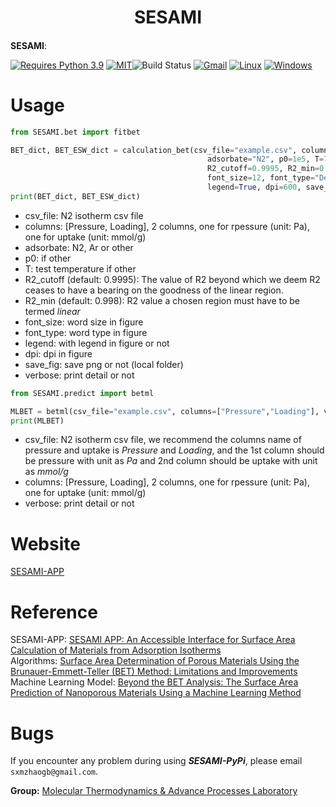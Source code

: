 <h1 align="center">SESAMI</h1>

<h4 align="center">

</h4>              

**SESAMI**: 

[![Requires Python 3.9](https://img.shields.io/badge/Python-3.9-blue.svg?logo=python&logoColor=white)](https://python.org/downloads) [![MIT](https://img.shields.io/badge/License-MIT-blue.svg)](https://github.com/mtap-research/PACMAN-charge/LICENSE)![Build Status](https://img.shields.io/badge/build-passing-brightgreen) [![Gmail](https://img.shields.io/badge/Gmail-D14836?style=for-the-badge&logo=gmail&logoColor=white)](mailto:sxmzhaogb@gmail.com) [![Linux](https://img.shields.io/badge/Linux-FCC624?style=for-the-badge&logo=linux&logoColor=black)]() [![Windows](https://img.shields.io/badge/Windows-0078D6?style=for-the-badge&logo=windows&logoColor=white)]()          


# Usage

```python      
from SESAMI.bet import fitbet

BET_dict, BET_ESW_dict = calculation_bet(csv_file="example.csv", columns=["Pressure","Loading"],
                                            adsorbate="N2", p0=1e5, T=77,
                                            R2_cutoff=0.9995, R2_min=0.998,
                                            font_size=12, font_type="DejaVu Sans",
                                            legend=True, dpi=600, save_fig=True, verbose=False)
print(BET_dict, BET_ESW_dict)
```

*   csv_file: N2 isotherm csv file
*   columns: [Pressure, Loading], 2 columns, one for rpessure (unit: Pa), one for uptake (unit: mmol/g)
*   adsorbate: N2, Ar or other
*   p0: if other
*   T:  test temperature if other
*   R2_cutoff (default: 0.9995): The value of R2 beyond which we deem R2 ceases to have a bearing on the goodness of the linear region.                                                                            
*   R2_min (default: 0.998): R2 value a chosen region must have to be termed *linear*                       
*   font_size: word size in figure
*   font_type: word type in figure
*   legend: with legend in figure or not
*   dpi: dpi in figure
*   save_fig: save png or not (local folder)
*   verbose: print detail or not
                                                        
```python
from SESAMI.predict import betml

MLBET = betml(csv_file="example.csv", columns=["Pressure","Loading"], verbose=False)
print(MLBET) 
```                             

*   csv_file: N2 isotherm csv file, we recommend the columns name of pressure and uptake is *Pressure* and *Loading*, and the 1st column should be pressure with unit as *Pa* and 2nd column should be uptake with unit as *mmol/g*   
*   columns: [Pressure, Loading], 2 columns, one for rpessure (unit: Pa), one for uptake (unit: mmol/g)                        
*   verbose: print detail or not                                          


# Website
[SESAMI-APP](https://sesami-web.org/)       

# Reference
SESAMI-APP: [SESAMI APP: An Accessible Interface for Surface Area Calculation of Materials from Adsorption Isotherms](https://joss.theoj.org/papers/10.21105/joss.05429)               
Algorithms: [Surface Area Determination of Porous Materials Using the Brunauer-Emmett-Teller (BET) Method: Limitations and Improvements](https://doi.org/10.1021/acs.jpcc.9b02116)               
Machine Learning Model: [Beyond the BET Analysis: The Surface Area Prediction of Nanoporous Materials Using a Machine Learning Method](https://doi.org/10.1021/acs.jpclett.0c01518)            


# Bugs

If you encounter any problem during using ***SESAMI-PyPi***, please email ```sxmzhaogb@gmail.com```.                 
             
                                                          
**Group:**   [Molecular Thermodynamics & Advance Processes Laboratory](https://sites.google.com/view/mtap-lab)                                
